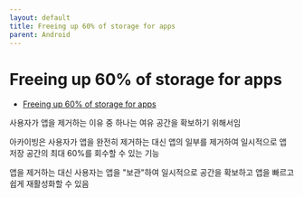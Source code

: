 ```yaml
---
layout: default
title: Freeing up 60% of storage for apps
parent: Android
---
```


# Freeing up 60% of storage for apps

- [Freeing up 60% of storage for apps](https://android-developers.googleblog.com/2022/03/freeing-up-60-of-storage-for-apps.html)

사용자가 앱을 제거하는 이유 중 하나는 여유 공간을 확보하기 위해서임

아카이빙은 사용자가 앱을 완전히 제거하는 대신 앱의 일부를 제거하여 일시적으로 앱 저장 공간의 최대 60%를 회수할 수 있는 기능

앱을 제거하는 대신 사용자는 앱을 "보관"하여 일시적으로 공간을 확보하고 앱을 빠르고 쉽게 재활성화할 수 있음



